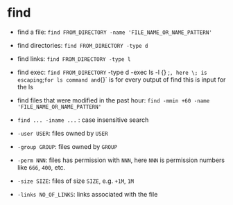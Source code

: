 # find

- find a file: `find FROM_DIRECTORY -name 'FILE_NAME_OR_NAME_PATTERN'`
- find directories: `find FROM_DIRECTORY -type d`
- find links: `find FROM_DIRECTORY -type l`
- find exec: `find FROM_DIRECTORY` -type d -exec ls -l {} \;` , here \; is escaping `;` for ls command and `{}` is for every output of find this is input for the ls  
- find files that were modified in the past hour: `find -mmin +60 -name 'FILE_NAME_OR_NAME_PATTERN'`

- `find ... -iname ...` : case insensitive search
- `-user USER`: files owned by `USER`
- `-group GROUP`: files owned by `GROUP`
- `-perm NNN`: files has permission with `NNN`, here `NNN` is permission numbers like `666`, `400`, etc.
- `-size SIZE`: files of size `SIZE`, e.g. `+1M`, `1M`
- `-links NO_OF_LINKS`: links associated with the file